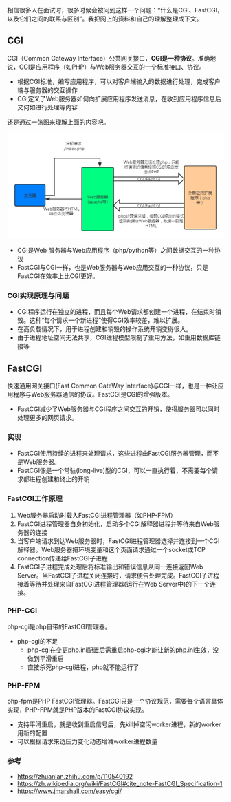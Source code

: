 相信很多人在面试时，很多时候会被问到这样一个问题：“什么是CGI、FastCGI，以及它们之间的联系与区别”。我把网上的资料和自己的理解整理成下文。

## CGI

CGI（Common Gateway Interface）公共网关接口，**CGI是一种协议**。准确地说，CGI是应用程序（如PHP）与Web服务器交互的一个标准接口、协议。

* 根据CGI标准，编写应用程序，可以对客户端输入的数据进行处理，完成客户端与服务器的交互操作
* CGI定义了Web服务器如何向扩展应用程序发送消息，在收到应用程序信息后又何如进行处理等内容

还是通过一张图来理解上面的内容吧。

![](../images/CGI.png)

* CGI是Web 服务器与Web应用程序（php/python等）之间数据交互的一种协议
* FastCGI与CGI一样，也是Web服务器与Web应用交互的一种协议，只是FastCGI在效率上比CGI更好。

### CGI实现原理与问题

* CGI程序运行在独立的进程，而且每个Web请求都创建一个进程，在结束时销毁。这种“每个请求一个新进程”使得CGI效率较差，难以扩展。
* 在高负载情况下，用于进程创建和销毁的操作系统开销变得很大。
* 由于进程地址空间无法共享，CGI进程模型限制了重用方法，如重用数据库链接等

## FastCGI

快速通用网关接口(Fast Common GateWay Interface)与CGI一样，也是一种让应用程序与Web服务器通信的协议。FastCGI是CGI的增强版本。

* FastCGI减少了Web服务器与CGI程序之间交互的开销，使得服务器可以同时处理更多的网页请求。

### 实现

* FastCGI使用持续的进程来处理请求，这些进程由FastCGI服务器管理，而不是Web服务器。
* FastCGI像是一个常驻(long-live)型的CGI，可以一直执行着，不需要每个请求都进程创建和终止的开销

### FastCGI工作原理

1. Web服务器启动时载入FastCGI进程管理器（如PHP-FPM）
2. FastCGI进程管理器自身初始化，启动多个CGI解释器进程并等待来自Web服务器的连接
3. 当客户端请求到达Web服务器时，FastCGI进程管理器选择并连接到一个CGI解释器。Web服务器把环境变量和这个页面请求通过一个socket或TCP connection传递给FastCGI子进程
4. FastCGI子进程完成处理后将标准输出和错误信息从同一连接返回Web Server。当FastCGI子进程关闭连接时，请求便告处理完成。FastCGI子进程接着等待并处理来自FastCGI进程管理器(运行在Web Server中)的下一个连接。

### PHP-CGI

php-cgi是php自带的FastCGI管理器。

* php-cgi的不足
  * php-cgi在变更php.ini配置后需重启php-cgi才能让新的php.ini生效，没做到平滑重启
  * 直接杀死php-cgi进程，php就不能运行了

### PHP-FPM

php-fpm是PHP FastCGI管理器。FastCGI只是一个协议规范，需要每个语言具体实现，PHP-FPM就是PHP版本的FastCGI协议实现。

* 支持平滑重启，就是收到重启信号后，先kill掉空闲worker进程，新的worker用新的配置
* 可以根据请求来访压力变化动态增减worker进程数量

### 参考

* https://zhuanlan.zhihu.com/p/110540192
* https://zh.wikipedia.org/wiki/FastCGI#cite_note-FastCGI_Specification-1
* https://www.jmarshall.com/easy/cgi/